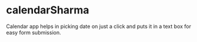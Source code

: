 calendarSharma
==============
Calendar app helps in picking date on just a click and puts it in a text box for easy form submission.
